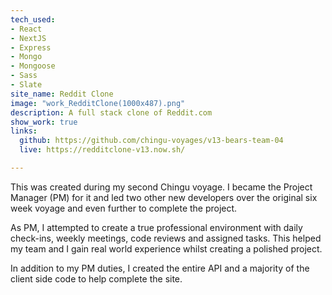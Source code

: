 ```yaml
---
tech_used:
- React
- NextJS
- Express
- Mongo
- Mongoose
- Sass
- Slate
site_name: Reddit Clone
image: "work_RedditClone(1000x487).png"
description: A full stack clone of Reddit.com
show_work: true
links:
  github: https://github.com/chingu-voyages/v13-bears-team-04
  live: https://redditclone-v13.now.sh/

---
```

This was created during my second Chingu voyage. I became the Project Manager (PM) for it and led two other new developers over the original six week voyage and even further to complete the project. 

As PM, I attempted to create a true professional environment with daily check-ins, weekly meetings, code reviews and assigned tasks. This helped my team and I gain real world experience whilst creating a polished project.

In addition to my PM duties, I created the entire API and a majority of the client side code to help complete the site.